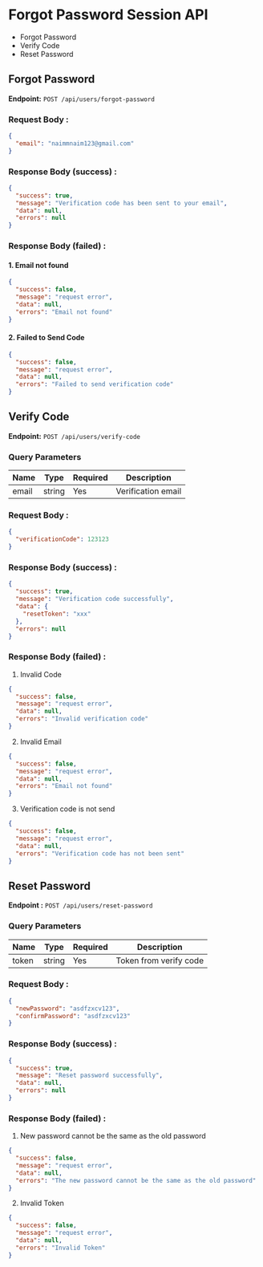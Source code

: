 # Forgot Password Session API

- Forgot Password
- Verify Code
- Reset Password

## Forgot Password
**Endpoint:** `POST /api/users/forgot-password`

### Request Body :
```json
{
  "email": "naimmnaim123@gmail.com"
}
```

### Response Body (success) :

```json
{
  "success": true,
  "message": "Verification code has been sent to your email",
  "data": null,
  "errors": null
}
```
### Response Body (failed) :
#### 1. Email not found
```json
{
  "success": false,
  "message": "request error",
  "data": null,
  "errors": "Email not found"
}
```
#### 2. Failed to Send Code
```json
{
  "success": false,
  "message": "request error",
  "data": null,
  "errors": "Failed to send verification code"
}
```

## Verify Code
**Endpoint:** `POST /api/users/verify-code`

### Query Parameters
| Name  | Type   | Required | Description        |
|-------|--------|----------|--------------------|
| email | string | Yes      | Verification email |

### Request Body :

```json
{
  "verificationCode": 123123
}
```

### Response Body (success) :

```json
{
  "success": true,
  "message": "Verification code successfully",
  "data": {
    "resetToken": "xxx"
  },
  "errors": null
}
```

### Response Body (failed) :
1. Invalid Code
```json
{
  "success": false,
  "message": "request error",
  "data": null,
  "errors": "Invalid verification code"
}
```
2. Invalid Email
```json
{
  "success": false,
  "message": "request error",
  "data": null,
  "errors": "Email not found"
}
```

3. Verification code is not send
```json
{
  "success": false,
  "message": "request error",
  "data": null,
  "errors": "Verification code has not been sent"
}
```

## Reset Password
**Endpoint :** `POST /api/users/reset-password`

### Query Parameters
| Name  | Type   | Required | Description            |
|-------|--------|----------|------------------------|
| token | string | Yes      | Token from verify code |

### Request Body :

```json
{
  "newPassword": "asdfzxcv123",
  "confirmPassword": "asdfzxcv123"
}
```

### Response Body (success) :

```json
{
  "success": true,
  "message": "Reset password successfully",
  "data": null,
  "errors": null
}
```

### Response Body (failed) :

1. New password cannot be the same as the old password

```json
{
  "success": false,
  "message": "request error",
  "data": null,
  "errors": "The new password cannot be the same as the old password"
}
```

2. Invalid Token

```json
{
  "success": false,
  "message": "request error",
  "data": null,
  "errors": "Invalid Token"
}
```